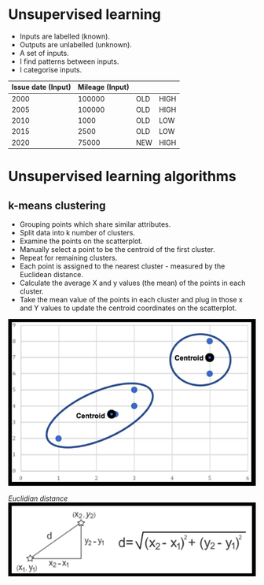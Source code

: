 # Unsupervised learning
- Inputs are labelled (known).
- Outputs are unlabelled (unknown).
- A set of inputs.
- I find patterns between inputs.
- I categorise inputs.

| Issue date (Input) | Mileage (Input) |     |      |
| ------------------ | --------------- | --- | ---- |
| 2000               | 100000          | OLD | HIGH |
| 2005               | 100000          | OLD | HIGH |
| 2010               | 1000            | OLD | LOW  |
| 2015               | 2500            | OLD | LOW  |
| 2020               | 75000           | NEW | HIGH |

# Unsupervised learning algorithms

## k-means clustering
- Grouping points which share similar attributes.
- Split data into k number of clusters.
- Examine the points on the scatterplot.
- Manually select a point to be the centroid of the first cluster.
- Repeat for remaining clusters.
- Each point is assigned to the nearest cluster - measured by the Euclidean distance.
- Calculate the average X and y values (the mean) of the points in each cluster.
- Take the mean value of the points in each cluster and plug in those x and Y values to update the centroid coordinates on the scatterplot.

![k-means clustering](/k-means%20clustering%202.png "k-means clustering")

*Euclidian distance*
![euclidian distance](/euclidean%20distance.png "euclidian distance")